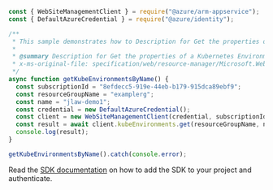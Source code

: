 ```javascript
const { WebSiteManagementClient } = require("@azure/arm-appservice");
const { DefaultAzureCredential } = require("@azure/identity");

/**
 * This sample demonstrates how to Description for Get the properties of a Kubernetes Environment.
 *
 * @summary Description for Get the properties of a Kubernetes Environment.
 * x-ms-original-file: specification/web/resource-manager/Microsoft.Web/stable/2021-03-01/examples/KubeEnvironments_Get.json
 */
async function getKubeEnvironmentsByName() {
  const subscriptionId = "8efdecc5-919e-44eb-b179-915dca89ebf9";
  const resourceGroupName = "examplerg";
  const name = "jlaw-demo1";
  const credential = new DefaultAzureCredential();
  const client = new WebSiteManagementClient(credential, subscriptionId);
  const result = await client.kubeEnvironments.get(resourceGroupName, name);
  console.log(result);
}

getKubeEnvironmentsByName().catch(console.error);
```

Read the [SDK documentation](https://github.com/Azure/azure-sdk-for-js/blob/%40azure%2Farm-appservice_12.0.0/sdk/appservice/arm-appservice/README.md) on how to add the SDK to your project and authenticate.
